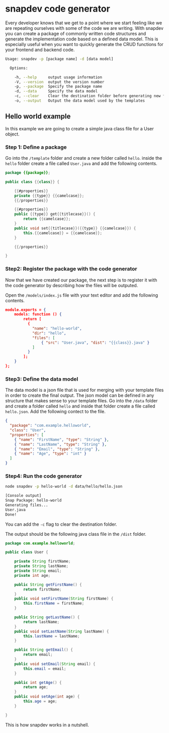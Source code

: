 # snapdev code generator

Every developer knows that we get to a point where we start feeling like we are repeating ourselves with some of the code we are writing. With snapdev you can create a package of commonly written code structures and generate the implementation code based on a defined data model. This is especially useful when you want to quickly generate the CRUD functions for your frontend and backend code.

```bash
Usage: snapdev -p [package name] -d [data model]

  Options:

    -h, --help     output usage information
    -V, --version  output the version number
    -p, --package  Specify the package name
    -d, --data     Specify the data model
    -c, --clear    Clear the destination folder before generating new files
    -o, --output   Output the data model used by the templates
```

## Hello world example

In this example we are going to create a simple java class file for a User object.

### Step 1: Define a package

Go into the `/template` folder and create a new folder called `hello`. inside the `hello` folder create a file called `User.java` and add the following contents.

```java
package {{package}};

public class {{class}} {

    {{#properties}}
    private {{type}} {{camelcase}};
    {{/properties}}

    {{#properties}}
    public {{type}} get{{titlecase}}() {
        return {{camelcase}};
    }
    public void set{{titlecase}}({{type}} {{camelcase}}) {
        this.{{camelcase}} = {{camelcase}};
    }

    {{/properties}}

}

```

### Step2: Register the package with the code generator

Now that we have created our package, the next step is to register it with the code generator by describing how the files will be outputed.

Open the `/models/index.js` file with your text editor and add the following contents.

```json
module.exports = {
    models: function () {
        return [
          {
            "name": "hello-world",
            "dir": "hello",
            "files": [
                { "src": "User.java", "dist": "{{class}}.java" }
            ]
          }
        ];
    }
};

```

### Step3: Define the data model

The data model is a json file that is used for merging with your template files in order to create the final output. The json model can be defined in any structure that makes sense to your template files.
Go into the `/data` folder and create a folder called `hello` and inside that folder create a file called `hello.json`.
Add the following contect to the file.

```json
{
  "package": "com.example.helloworld",
  "class": "User",
  "properties": [
    { "name": "FirstName", "type": "String" },
    { "name": "LastName", "type": "String" },
    { "name": "Email", "type": "String" },
    { "name": "Age", "type": "int" }
  ]
}
```

### Step4: Run the code generator

```bash
node snapdev -p hello-world -d data/hello/hello.json

[Console output]
Snap Package: hello-world
Generating files...
User.java
Done!

```

You can add the `-c` flag to clear the destination folder.

The output should be the following java class file in the `/dist` folder.

```java
package com.example.helloworld;

public class User {

    private String firstName;
    private String lastName;
    private String email;
    private int age;

    public String getFirstName() {
        return firstName;
    }
    public void setFirstName(String firstName) {
        this.firstName = firstName;
    }

    public String getLastName() {
        return lastName;
    }
    public void setLastName(String lastName) {
        this.lastName = lastName;
    }

    public String getEmail() {
        return email;
    }
    public void setEmail(String email) {
        this.email = email;
    }

    public int getAge() {
        return age;
    }
    public void setAge(int age) {
        this.age = age;
    }

}

```

This is how snapdev works in a nutshell.
